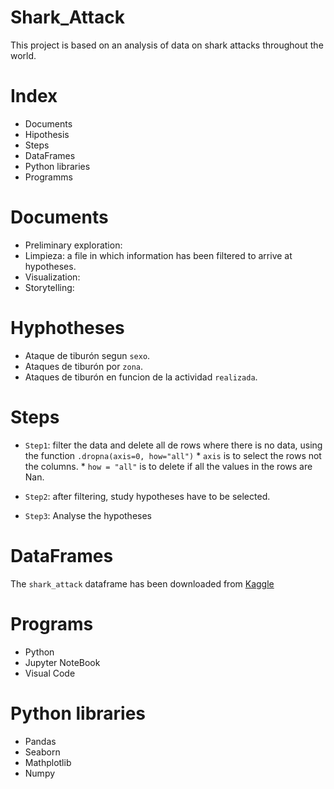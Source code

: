 # Shark_Attack

This project is based on an analysis of data on shark attacks throughout the world.

# Index

* Documents
* Hipothesis
* Steps
* DataFrames
* Python libraries
* Programms


# Documents

* Preliminary exploration:
* Limpieza: a file in which information has been filtered to arrive at hypotheses.
* Visualization: 
* Storytelling: 


# Hyphotheses

* Ataque de tiburón segun `sexo`.
* Ataques de tiburón por `zona`.
* Ataques de tiburón en funcion de la actividad `realizada`.


# Steps

* `Step1`: filter the data and delete all de rows where there is no data, using the function `.dropna(axis=0, how="all")`
        * `axis` is to select the rows not the columns.
        * `how = "all"` is to delete if all the values in the rows are Nan.
        
* `Step2`: after filtering, study hypotheses have to be selected.

* `Step3`: Analyse the hypotheses


# DataFrames

The `shark_attack` dataframe has been downloaded from [Kaggle](https://www.kaggle.com/teajay/global-shark-attacks)


# Programs

* Python
* Jupyter NoteBook
* Visual Code


# Python libraries

* Pandas
* Seaborn
* Mathplotlib
* Numpy